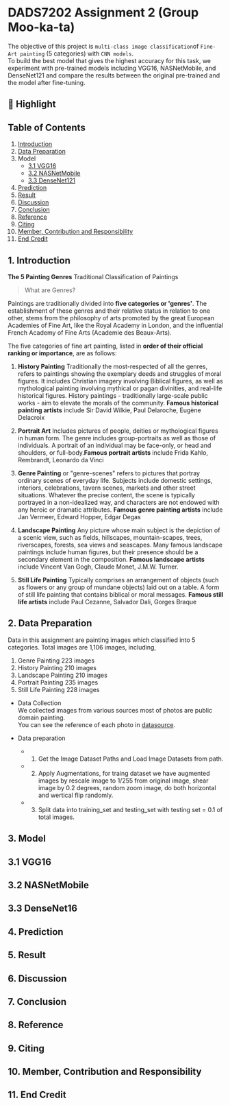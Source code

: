 # DADS7202 Assignment 2 (Group Moo-ka-ta)

The objective of this project is `multi-class image classification`of `Fine-Art painting` (5 categories) with `CNN models`. <br>
To build the best model that gives the highest accuracy for this task, we experiment with pre-trained models including VGG16, NASNetMobile, and DenseNet121 
and compare the results between the original pre-trained and the model after fine-tuning.

## 🌟 Highlight

## Table of Contents
1. [Introduction](##1.-Introduction) <br>
2. [Data Preparation](##2.-data-preparation) <br>
3. Model<br>
   - [3.1 VGG16](##3.1-vgg16)<br>
   - [3.2 NASNetMobile](##3.2-nasnetmobile) <br>
   - [3.3 DenseNet121](##3.3-densenet121) <br>
4. [Prediction](##4.-prediction) <br>
5. [Result](##5.-result) <br>
6. [Discussion](##6.-discussion) <br>
7. [Conclusion](##7.-conclusion) <br>
8. [Reference](##8.-reference) <br>
9. [Citing](##9.-citing) <br>
10. [Member, Contribution and Responsibility](##10.-member,-contribution-and-responsibility) <br>
11. [End Credit](##11.-end-credit) <br>

## 1. Introduction
**The 5 Painting Genres**
Traditional Classification of Paintings

> What are Genres?

Paintings are traditionally divided into **five categories or 'genres'**. The establishment of these genres and their relative status in relation to one other, stems from the philosophy of arts promoted by the great European Academies of Fine Art, like the Royal Academy in London, and the influential French Academy of Fine Arts (Academie des Beaux-Arts).

The five categories of fine art painting, listed in **order of their official ranking or importance**, are as follows:

1. **History Painting**  Traditionally the most-respected of all the genres, refers to paintings showing the exemplary deeds and struggles of moral figures. It includes Christian imagery involving Biblical figures, as well as mythological painting involving mythical or pagan divinities, and real-life historical figures. History paintings - traditionally large-scale public works - aim to elevate the morals of the community. **Famous historical painting artists** include Sir David Wilkie, Paul Delaroche, Eugène Delacroix

2. **Portrait Art**  Includes pictures of people, deities or mythological figures in human form. The genre includes group-portraits as well as those of individuals. A portrait of an individual may be face-only, or head and shoulders, or full-body.**Famous portrait artists** include Frida Kahlo, Rembrandt, Leonardo da Vinci

3. **Genre Painting**  or "genre-scenes" refers to pictures that portray ordinary scenes of everyday life. Subjects include domestic settings, interiors, celebrations, tavern scenes, markets and other street situations. Whatever the precise content, the scene is typically portrayed in a non-idealized way, and characters are not endowed with any heroic or dramatic attributes. **Famous genre painting artists** include Jan Vermeer, Edward Hopper, Edgar Degas

4. **Landscape Painting**  Any picture whose main subject is the depiction of a scenic view, such as fields, hillscapes, mountain-scapes, trees, riverscapes, forests, sea views and seascapes. Many famous landscape paintings include human figures, but their presence should be a secondary element in the composition. **Famous landscape artists** include Vincent Van Gogh, Claude Monet, J.M.W. Turner.

5. **Still Life Painting**  Typically comprises an arrangement of objects (such as flowers or any group of mundane objects) laid out on a table. A form of still life painting that contains biblical or moral messages. **Famous still life artists** include Paul Cezanne, Salvador Dali, Gorges Braque


## 2. Data Preparation

Data in this assignment are painting images which classified into 5 categories.
Total images are 1,106 images, including,
1. Genre Painting 223 images
2. History Painting 210 images
3. Landscape Painting 210 images
4. Portrait Painting 235 images
5. Still Life Painting 228 images

- Data Collection <br>
We collected images from various sources most of photos are public domain painting. <br>
You can see the reference of each photo in [datasource]( https://github.com/dads7202/assignment2/blob/main/fileReference/Reference.xlsx).

- Data preparation <br>
   - 1. Get the Image Dataset Paths and Load Image Datasets from path.
   - 2. Apply Augmentations, for traing dataset we have augmented images by rescale image to 1/255 from original image, shear image by 0.2 degrees, random zoom image, do both horizontal and wertical flip randomly. 
   - 3. Split data into training_set and testing_set with testing set = 0.1 of total images.

## 3. Model
## 3.1 VGG16

## 3.2 NASNetMobile

## 3.3 DenseNet16

## 4. Prediction

## 5. Result

## 6. Discussion

## 7. Conclusion

## 8. Reference

## 9. Citing

## 10. Member, Contribution and Responsibility

## 11. End Credit
